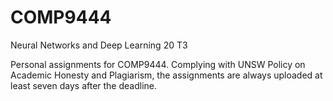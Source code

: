 # COMP9444
Neural Networks and Deep Learning 20 T3

Personal assignments for COMP9444. Complying with UNSW Policy on Academic Honesty and Plagiarism, the assignments are always uploaded at least seven days after the deadline.
